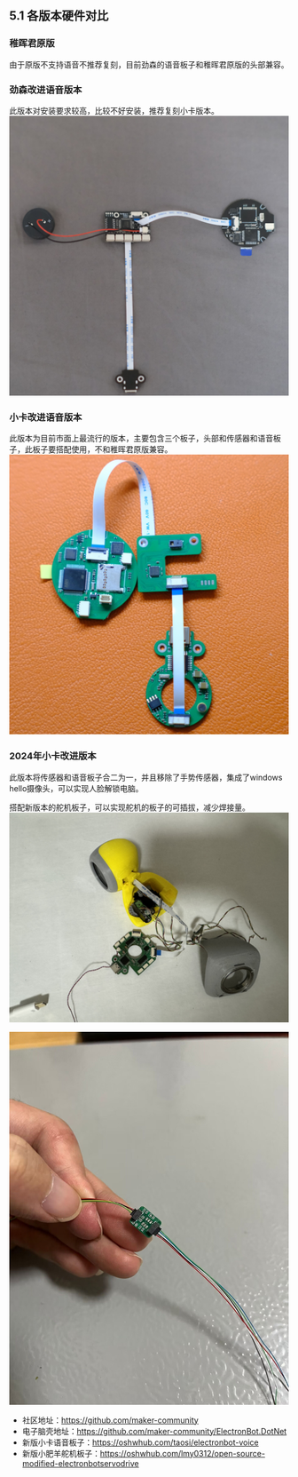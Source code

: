 ## 5.1 各版本硬件对比
### 稚晖君原版
由于原版不支持语音不推荐复刻，目前劲森的语音板子和稚晖君原版的头部兼容。
### 劲森改进语音版本
此版本对安装要求较高，比较不好安装，推荐复刻小卡版本。
![劲森版本](./jinsen.jpeg)
### 小卡改进语音版本
此版本为目前市面上最流行的版本，主要包含三个板子，头部和传感器和语音板子，此板子要搭配使用，不和稚晖君原版兼容。
![小卡版本](./xiaoka.jpeg)
### 2024年小卡改进版本
此版本将传感器和语音板子合二为一，并且移除了手势传感器，集成了windows hello摄像头，可以实现人脸解锁电脑。

搭配新版本的舵机板子，可以实现舵机的板子的可插拔，减少焊接量。
![小卡版本2024](./2024xiaoka.jpg)

![舵机板子2024](./duojii.jpeg)

+ 社区地址：https://github.com/maker-community
+ 电子脑壳地址：https://github.com/maker-community/ElectronBot.DotNet
+ 新版小卡语音板子：https://oshwhub.com/taosi/electronbot-voice 
+ 新版小肥羊舵机板子：https://oshwhub.com/lmy0312/open-source-modified-electronbotservodrive